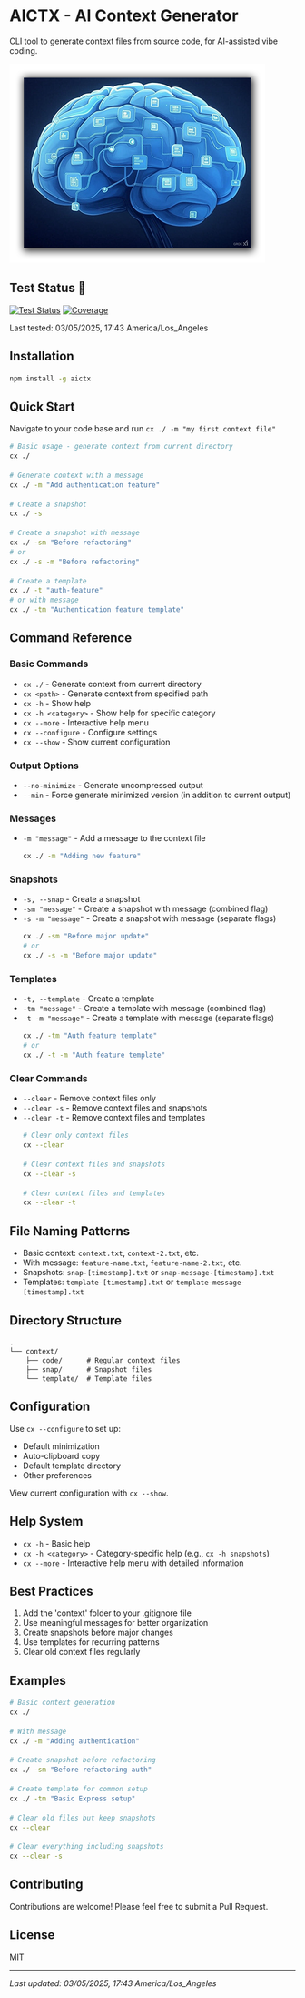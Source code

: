 # AICTX - AI Context Generator

CLI tool to generate context files from source code, for AI-assisted vibe coding.

![AICTX Brain](static/brain2.png)

## Test Status 🧪

[![Test Status](https://img.shields.io/badge/tests-10%20passed-brightgreen.svg)](TESTS.md)
[![Coverage](https://img.shields.io/badge/coverage-100%25-brightgreen.svg)](TESTS.md)

Last tested: 03/05/2025, 17:43 America/Los_Angeles


## Installation

```bash
npm install -g aictx
```

## Quick Start

Navigate to your code base and run `cx ./ -m "my first context file"`

```bash
# Basic usage - generate context from current directory
cx ./

# Generate context with a message
cx ./ -m "Add authentication feature"

# Create a snapshot
cx ./ -s

# Create a snapshot with message
cx ./ -sm "Before refactoring"
# or
cx ./ -s -m "Before refactoring"

# Create a template
cx ./ -t "auth-feature"
# or with message
cx ./ -tm "Authentication feature template"
```

## Command Reference

### Basic Commands
- `cx ./` - Generate context from current directory
- `cx <path>` - Generate context from specified path
- `cx -h` - Show help
- `cx -h <category>` - Show help for specific category
- `cx --more` - Interactive help menu
- `cx --configure` - Configure settings
- `cx --show` - Show current configuration

### Output Options
- `--no-minimize` - Generate uncompressed output
- `--min` - Force generate minimized version (in addition to current output)

### Messages
- `-m "message"` - Add a message to the context file
  ```bash
  cx ./ -m "Adding new feature"
  ```

### Snapshots
- `-s, --snap` - Create a snapshot
- `-sm "message"` - Create a snapshot with message (combined flag)
- `-s -m "message"` - Create a snapshot with message (separate flags)
  ```bash
  cx ./ -sm "Before major update"
  # or
  cx ./ -s -m "Before major update"
  ```

### Templates
- `-t, --template` - Create a template
- `-tm "message"` - Create a template with message (combined flag)
- `-t -m "message"` - Create a template with message (separate flags)
  ```bash
  cx ./ -tm "Auth feature template"
  # or
  cx ./ -t -m "Auth feature template"
  ```

### Clear Commands
- `--clear` - Remove context files only
- `--clear -s` - Remove context files and snapshots
- `--clear -t` - Remove context files and templates
  ```bash
  # Clear only context files
  cx --clear

  # Clear context files and snapshots
  cx --clear -s

  # Clear context files and templates
  cx --clear -t
  ```

## File Naming Patterns

- Basic context: `context.txt`, `context-2.txt`, etc.
- With message: `feature-name.txt`, `feature-name-2.txt`, etc.
- Snapshots: `snap-[timestamp].txt` or `snap-message-[timestamp].txt`
- Templates: `template-[timestamp].txt` or `template-message-[timestamp].txt`

## Directory Structure

```
.
└── context/
    ├── code/      # Regular context files
    ├── snap/      # Snapshot files
    └── template/  # Template files
```

## Configuration

Use `cx --configure` to set up:
- Default minimization
- Auto-clipboard copy
- Default template directory
- Other preferences

View current configuration with `cx --show`.

## Help System

- `cx -h` - Basic help
- `cx -h <category>` - Category-specific help (e.g., `cx -h snapshots`)
- `cx --more` - Interactive help menu with detailed information

## Best Practices

1. Add the 'context' folder to your .gitignore file
2. Use meaningful messages for better organization
3. Create snapshots before major changes
4. Use templates for recurring patterns
5. Clear old context files regularly

## Examples

```bash
# Basic context generation
cx ./

# With message
cx ./ -m "Adding authentication"

# Create snapshot before refactoring
cx ./ -sm "Before refactoring auth"

# Create template for common setup
cx ./ -tm "Basic Express setup"

# Clear old files but keep snapshots
cx --clear

# Clear everything including snapshots
cx --clear -s
```

## Contributing

Contributions are welcome! Please feel free to submit a Pull Request.

## License

MIT


---
*Last updated: 03/05/2025, 17:43 America/Los_Angeles*
